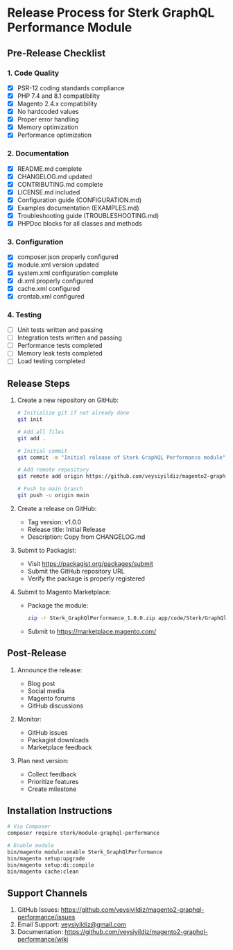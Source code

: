 # Release Process for Sterk GraphQL Performance Module

## Pre-Release Checklist

### 1. Code Quality
- [x] PSR-12 coding standards compliance
- [x] PHP 7.4 and 8.1 compatibility
- [x] Magento 2.4.x compatibility
- [x] No hardcoded values
- [x] Proper error handling
- [x] Memory optimization
- [x] Performance optimization

### 2. Documentation
- [x] README.md complete
- [x] CHANGELOG.md updated
- [x] CONTRIBUTING.md complete
- [x] LICENSE.md included
- [x] Configuration guide (CONFIGURATION.md)
- [x] Examples documentation (EXAMPLES.md)
- [x] Troubleshooting guide (TROUBLESHOOTING.md)
- [x] PHPDoc blocks for all classes and methods

### 3. Configuration
- [x] composer.json properly configured
- [x] module.xml version updated
- [x] system.xml configuration complete
- [x] di.xml properly configured
- [x] cache.xml configured
- [x] crontab.xml configured

### 4. Testing
- [ ] Unit tests written and passing
- [ ] Integration tests written and passing
- [ ] Performance tests completed
- [ ] Memory leak tests completed
- [ ] Load testing completed

## Release Steps

1. Create a new repository on GitHub:
   ```bash
   # Initialize git if not already done
   git init
   
   # Add all files
   git add .
   
   # Initial commit
   git commit -m "Initial release of Sterk GraphQL Performance module"
   
   # Add remote repository
   git remote add origin https://github.com/veysiyildiz/magento2-graphql-performance.git
   
   # Push to main branch
   git push -u origin main
   ```

2. Create a release on GitHub:
   - Tag version: v1.0.0
   - Release title: Initial Release
   - Description: Copy from CHANGELOG.md

3. Submit to Packagist:
   - Visit https://packagist.org/packages/submit
   - Submit the GitHub repository URL
   - Verify the package is properly registered

4. Submit to Magento Marketplace:
   - Package the module:
     ```bash
     zip -r Sterk_GraphQlPerformance_1.0.0.zip app/code/Sterk/GraphQlPerformance
     ```
   - Submit to https://marketplace.magento.com/

## Post-Release

1. Announce the release:
   - Blog post
   - Social media
   - Magento forums
   - GitHub discussions

2. Monitor:
   - GitHub issues
   - Packagist downloads
   - Marketplace feedback

3. Plan next version:
   - Collect feedback
   - Prioritize features
   - Create milestone

## Installation Instructions

```bash
# Via Composer
composer require sterk/module-graphql-performance

# Enable module
bin/magento module:enable Sterk_GraphQlPerformance
bin/magento setup:upgrade
bin/magento setup:di:compile
bin/magento cache:clean
```

## Support Channels

1. GitHub Issues: https://github.com/veysiyildiz/magento2-graphql-performance/issues
2. Email Support: veysiyildiz@gmail.com
3. Documentation: https://github.com/veysiyildiz/magento2-graphql-performance/wiki
